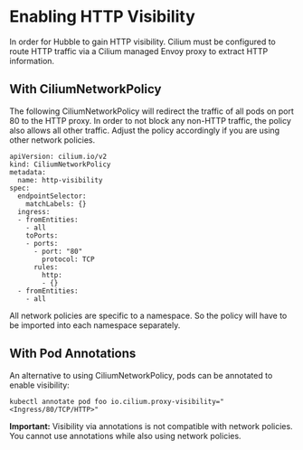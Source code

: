 # Enabling HTTP Visibility

In order for Hubble to gain HTTP visibility. Cilium must be configured to route
HTTP traffic via a Cilium managed Envoy proxy to extract HTTP information.

## With CiliumNetworkPolicy

The following CiliumNetworkPolicy will redirect the traffic of all pods on port
80 to the HTTP proxy. In order to not block any non-HTTP traffic, the policy
also allows all other traffic. Adjust the policy accordingly if you are using
other network policies.

    apiVersion: cilium.io/v2
    kind: CiliumNetworkPolicy
    metadata:
      name: http-visibility
    spec:
      endpointSelector:
        matchLabels: {}
      ingress:
      - fromEntities:
        - all
        toPorts:
        - ports:
          - port: "80"
            protocol: TCP
          rules:
            http:
            - {}
      - fromEntities:
        - all

All network policies are specific to a namespace. So the policy will have to be
imported into each namespace separately.

## With Pod Annotations

An alternative to using CiliumNetworkPolicy, pods can be annotated to enable
visibility:

    kubectl annotate pod foo io.cilium.proxy-visibility="<Ingress/80/TCP/HTTP>"

**Important:** Visibility via annotations is not compatible with network
policies. You cannot use annotations while also using network policies.
